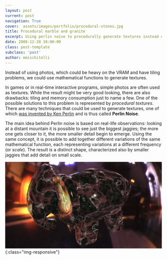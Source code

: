 ```yaml
---
layout: post
current: post
navigation: True
cover:  assets/images/portfolio/procedural-stones.jpg
title: Procedural marble and granite
excerpt: Using perlin noise to procedurally generate textures instead of photos for 3D visualization
date: 2008-12-20 10:00:00
class: post-template
subclass: 'post'
author: mmischitelli
---
```


Instead of using photos, which could be heavy on the VRAM and have tiling problems, we could use mathematical functions to generate textures.

In games or in real-time interactive programs, simple photos are often used as textures. While the result might be very good looking, there are also drawbacks: tiling and memory consumption just to name a few. One of the possible solutions to this problem is represented by *procedural textures*. There are many techniques that could be used to generate textures, one of which [was invented by Ken Perlin](https://en.wikipedia.org/wiki/Perlin_noise) and is thus called **Perlin Noise**.

The main idea behind Perlin noise is based on real-life observations: looking at a distant mountain it is possible to see just the biggest jaggies; the more one gets closer to it, the more smaller detail begin to emerge. Using the same concept, it is possible to add together different variations of the same mathematical function, each representing variations at a different frequency (or *scale*). The result is a distinct shape, characterized also by smaller jaggies that add detail on small scale.

![procedural-marble](/assets/images/portfolio/procedural-marble.jpg){:class="img-responsive"}